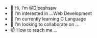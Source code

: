 - 👋 Hi, I’m @Dipeshsaw
- 👀 I’m interested in ...Web Development
- 🌱 I’m currently learning C Language
- 💞️ I’m looking to collaborate on ...
- 📫 How to reach me ...

<!---
Dipeshsaw/Dipeshsaw is a ✨ special ✨ repository because its `README.md` (this file) appears on your GitHub profile.
You can click the Preview link to take a look at your changes.
--->
